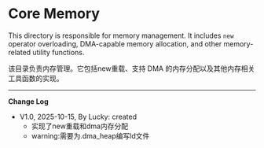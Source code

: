# Core Memory

This directory is responsible for memory management. It includes `new` operator overloading, DMA-capable memory allocation, and other memory-related utility functions.

该目录负责内存管理。它包括new重载、支持 DMA 的内存分配以及其他内存相关工具函数的实现。

---
**Change Log**

* V1.0, 2025-10-15, By Lucky: created
    * 实现了new重载和dma内存分配
    * warning:需要为.dma_heap编写ld文件